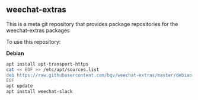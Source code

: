 weechat-extras
---

This is a meta git repository that provides package repositories for the weechat-extras packages

To use this repository:

**Debian**

```bash
apt install apt-transport-https
cat << EOF >> /etc/apt/sources.list
deb https://raw.githubusercontent.com/bqv/weechat-extras/master/debian main
EOF
apt update
apt install weechat-slack
```
